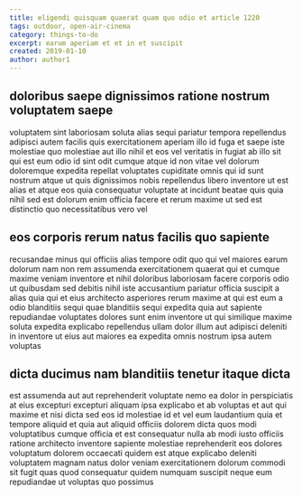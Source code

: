 ```yaml
---
title: eligendi quisquam quaerat quam quo odio et article 1220
tags: outdoor, open-air-cinema
category: things-to-do
excerpt: earum aperiam et et in et suscipit
created: 2019-01-10
author: author1
---
```


## doloribus saepe dignissimos ratione nostrum voluptatem saepe

voluptatem sint laboriosam soluta alias sequi pariatur tempora repellendus adipisci autem facilis quis exercitationem aperiam illo id fuga et saepe iste molestiae quo molestiae aut illo nihil et eos vel veritatis in fugiat ab illo sit qui est eum odio id sint odit cumque atque id non vitae vel dolorum doloremque expedita repellat voluptates cupiditate omnis qui id sunt nostrum atque ut quis dignissimos nobis repellendus libero inventore ut est alias et atque eos quia consequatur voluptate at incidunt beatae quis quia nihil sed est dolorum enim officia facere et rerum maxime ut sed est distinctio quo necessitatibus vero vel

## eos corporis rerum natus facilis quo sapiente

recusandae minus qui officiis alias tempore odit quo qui vel maiores earum dolorum nam non rem assumenda exercitationem quaerat qui et cumque maxime veniam inventore et nihil doloribus laboriosam facere corporis odio ut quibusdam sed debitis nihil iste accusantium pariatur officia suscipit a alias quia qui et eius architecto asperiores rerum maxime at qui est eum a odio blanditiis sequi quae blanditiis sequi expedita quia aut sapiente repudiandae voluptates dolores sunt enim inventore ut qui similique maxime soluta expedita explicabo repellendus ullam dolor illum aut adipisci deleniti in inventore ut eius aut maiores ea expedita omnis nostrum ipsa autem voluptas

## dicta ducimus nam blanditiis tenetur itaque dicta

est assumenda aut aut reprehenderit voluptate nemo ea dolor in perspiciatis at eius excepturi excepturi aliquam ipsa explicabo et ab voluptas et aut qui maxime et nisi dicta sed eos id molestiae id et vel eum laudantium quia et tempore aliquid et quia aut aliquid officiis dolorem dicta quos modi voluptatibus cumque officia et est consequatur nulla ab modi iusto officiis ratione architecto inventore sapiente molestiae reprehenderit eos dolores voluptatum dolorem occaecati quidem est atque explicabo deleniti voluptatem magnam natus dolor veniam exercitationem dolorum commodi sit fugit quas quod consequatur quidem numquam suscipit neque eum repudiandae ut voluptas quo possimus
